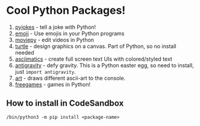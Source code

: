 # Cool Python Packages!

1. [pyjokes](https://github.com/pyjokes/pyjokes) - tell a joke with Python!
2. [emoji](https://github.com/carpedm20/emoji) - Use emojis in your Python programs
3. [moviepy](https://github.com/Zulko/moviepy) - edit videos in Python
4. [turtle](https://docs.python.org/3/library/turtle.html) - design graphics on a canvas. Part of Python, so no install needed
5. [asciimatics](https://github.com/peterbrittain/asciimatics) - create full screen text UIs with colored/styled text
6. [antigravity](https://github.com/python/cpython/blob/main/Lib/antigravity.py) - defy gravity. This is a Python easter egg, so need to install, just `import antigravity`.
7. [art](https://pypi.org/project/art/) - draws different ascii-art to the console.
8. [freegames](https://pypi.org/project/freegames/) - games in Python!

## How to install in CodeSandbox

```
/bin/python3 -m pip install <package-name>
```
